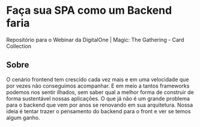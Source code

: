 # Faça sua SPA como um Backend faria
Repositório para o Webinar da DigitalOne | Magic: The Gathering - Card Collection

## Sobre
O cenário frontend tem crescido cada vez mais e em uma velocidade que por vezes não conseguimos acompanhar. E em meio a tantos frameworks podemos nos sentir ilhados, sem saber qual a melhor forma de construir de forma sustentável nossas aplicações. O que já não é um grande problema para o backend que vem por anos se renovando em sua arquitetura. Nossa ideia é tentar trazer o pensamento do backend para o front e ver se temos algum ganho.
